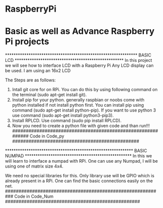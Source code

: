 # RaspberryPi
# Basic as well as Advance Raspberry Pi projects

**************************************************************   BASIC LCD   ***************************************************
In this project we will see how to interface LCD with a Raspberry Pi 
Any LCD display can be used. I am using an 16x2 LCD 

The Steps are as follows:

1. Intall git core for on RPi. You can do this by using following command on the terminal (sudo apt-get install git).
2. Install pip for your python. generally raspbian or noobs come with python installed if not install python first. 
    You can install pip using command (sudo apt-get install python-pip). If you want to use python 3 use command (sudo apt-get install          python3-pip3).
3. Install RPLCD. Use command (sudo pip install RPLCD).
4. Now you need to create a python file with given code and than run!!!
############################################################    Code in Code_py     ###############################################

************************************************************   BASIC NUMPAD   **************************************************
In this we will learn to interface a numpad with RPi.
One can use any Numpad, I will be using one of matrix size 4x4.

 We need no special libraries for this. Only library use will be GPIO which is already present in a RPi.
 One  can find the basic connections easily on the net.
 ###########################################################    Code in Code_Num   ##################################################
